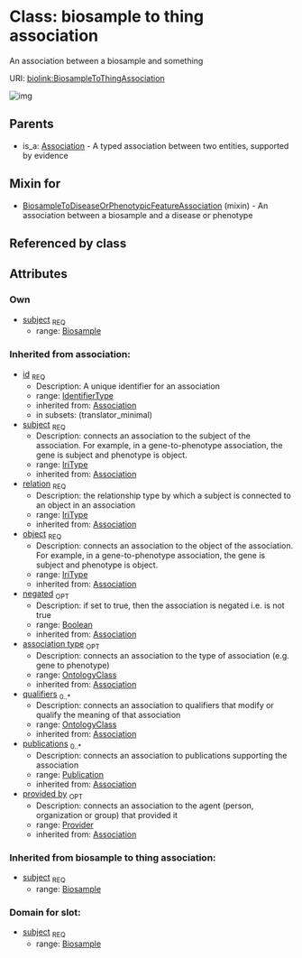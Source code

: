 # Class: biosample to thing association


An association between a biosample and something

URI: [biolink:BiosampleToThingAssociation](https://w3id.org/biolink/vocab/BiosampleToThingAssociation)

![img](http://yuml.me/diagram/nofunky;dir:TB/class/\[Provider]<provided%20by(i)%200..1-%20\[BiosampleToThingAssociation|id(i):identifier_type;relation(i):iri_type;object(i):iri_type;negated(i):boolean%20%3F],%20\[Publication]<publications(i)%200..*-%20\[BiosampleToThingAssociation],%20\[OntologyClass]<qualifiers(i)%200..*-%20\[BiosampleToThingAssociation],%20\[OntologyClass]<association%20type(i)%200..1-%20\[BiosampleToThingAssociation],%20\[Biosample]<subject%201..1-%20\[BiosampleToThingAssociation],%20\[BiosampleToDiseaseOrPhenotypicFeatureAssociation]uses%20-.->\[BiosampleToThingAssociation],%20\[Association]^-\[BiosampleToThingAssociation])
## Parents

 *  is_a: [Association](Association.md) - A typed association between two entities, supported by evidence
## Mixin for

 * [BiosampleToDiseaseOrPhenotypicFeatureAssociation](BiosampleToDiseaseOrPhenotypicFeatureAssociation.md) (mixin)  - An association between a biosample and a disease or phenotype
## Referenced by class

## Attributes

### Own

 * [subject](biosample_to_thing_association_subject.md)  <sub>REQ</sub>
    * range: [Biosample](Biosample.md)
### Inherited from association:

 * [id](association_id.md)  <sub>REQ</sub>
    * Description: A unique identifier for an association
    * range: [IdentifierType](IdentifierType.md)
    * inherited from: [Association](Association.md)
    * in subsets: (translator_minimal)
 * [subject](subject.md)  <sub>REQ</sub>
    * Description: connects an association to the subject of the association. For example, in a gene-to-phenotype association, the gene is subject and phenotype is object.
    * range: [IriType](IriType.md)
    * inherited from: [Association](Association.md)
 * [relation](relation.md)  <sub>REQ</sub>
    * Description: the relationship type by which a subject is connected to an object in an association
    * range: [IriType](IriType.md)
    * inherited from: [Association](Association.md)
 * [object](object.md)  <sub>REQ</sub>
    * Description: connects an association to the object of the association. For example, in a gene-to-phenotype association, the gene is subject and phenotype is object.
    * range: [IriType](IriType.md)
    * inherited from: [Association](Association.md)
 * [negated](negated.md)  <sub>OPT</sub>
    * Description: if set to true, then the association is negated i.e. is not true
    * range: [Boolean](Boolean.md)
    * inherited from: [Association](Association.md)
 * [association type](association_type.md)  <sub>OPT</sub>
    * Description: connects an association to the type of association (e.g. gene to phenotype)
    * range: [OntologyClass](OntologyClass.md)
    * inherited from: [Association](Association.md)
 * [qualifiers](qualifiers.md)  <sub>0..*</sub>
    * Description: connects an association to qualifiers that modify or qualify the meaning of that association
    * range: [OntologyClass](OntologyClass.md)
    * inherited from: [Association](Association.md)
 * [publications](publications.md)  <sub>0..*</sub>
    * Description: connects an association to publications supporting the association
    * range: [Publication](Publication.md)
    * inherited from: [Association](Association.md)
 * [provided by](provided_by.md)  <sub>OPT</sub>
    * Description: connects an association to the agent (person, organization or group) that provided it
    * range: [Provider](Provider.md)
    * inherited from: [Association](Association.md)
### Inherited from biosample to thing association:

 * [subject](biosample_to_thing_association_subject.md)  <sub>REQ</sub>
    * range: [Biosample](Biosample.md)
### Domain for slot:

 * [subject](biosample_to_thing_association_subject.md)  <sub>REQ</sub>
    * range: [Biosample](Biosample.md)
